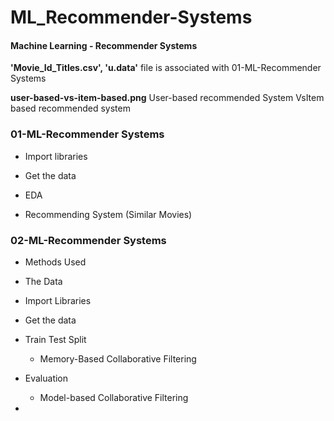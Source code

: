 # ML_Recommender-Systems

#### Machine Learning - Recommender Systems

**'Movie_Id_Titles.csv', 'u.data'**
file is associated with 01-ML-Recommender Systems

**user-based-vs-item-based.png**
User-based recommended System VsItem based recommended system 

### 01-ML-Recommender Systems
- Import libraries

- Get the data

- EDA

- Recommending System (Similar Movies)


### 02-ML-Recommender Systems
- Methods Used

- The Data

- Import Libraries

- Get the data

- Train Test Split
    
    - Memory-Based Collaborative Filtering  

- Evaluation

    - Model-based Collaborative Filtering

- 

 
